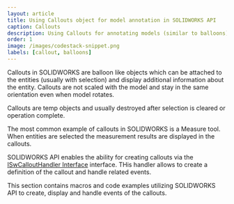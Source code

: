 ```yaml
---
layout: article
title: Using Callouts object for model annotation in SOLIDWORKS API
caption: Callouts
description: Using Callouts for annotating models (similar to balloons), linking to the entities and displaying custom data using SOLIDWORKS API
order: 1
image: /images/codestack-snippet.png
labels: [callout, balloons]
---
```

Callouts in SOLIDWORKS are balloon like objects which can be attached to the entities (usually with selection) and display additional information about the entity. Callouts are not scaled with the model and stay in the same orientation even when model rotates.

Callouts are temp objects and usually destroyed after selection is cleared or operation complete.

The most common example of callouts in SOLIDWORKS is a Measure tool. When entities are selected the measurement results are displayed in the callouts.

SOLIDWORKS API enables the ability for creating callouts via the [ISwCalloutHandler Interface](http://help.solidworks.com/2018/english/api/swpublishedapi/solidworks.interop.swpublished~solidworks.interop.swpublished.iswcallouthandler.html) interface. THis handler allows to create a definition of the callout and handle related events.

This section contains macros and code examples utilizing SOLIDWORKS API to create, display and handle events of the callouts.